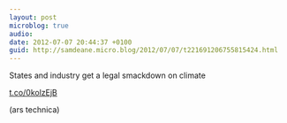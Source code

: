 ```yaml
---
layout: post
microblog: true
audio: 
date: 2012-07-07 20:44:37 +0100
guid: http://samdeane.micro.blog/2012/07/07/t221691206755815424.html
---
```

States and industry get a legal smackdown on climate 

[t.co/0kolzEjB](http://t.co/0kolzEjB)

(ars technica)
